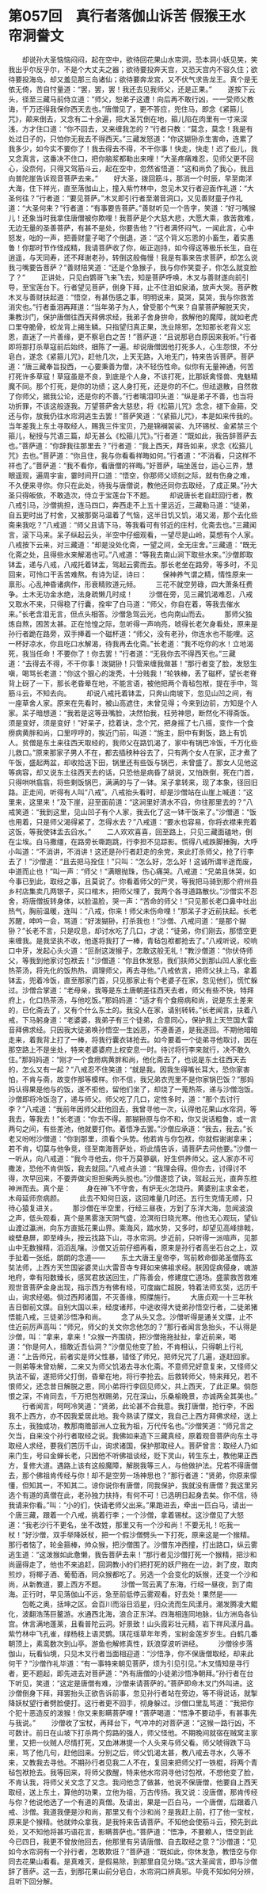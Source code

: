 # 第057回　真行者落伽山诉苦 假猴王水帘洞誊文

　　却说孙大圣恼恼闷闷，起在空中，欲待回花果山水帘洞，恐本洞小妖见笑，笑我出乎尔反乎尔，不是个大丈夫之器；欲待要投奔天宫，又恐天宫内不容久住；欲待要投海岛，却又羞见那三岛诸仙；欲待要奔龙宫，又不伏气求告龙王。真个是无依无倚，苦自忖量道：“罢，罢，罢！我还去见我师父，还是正果。”
　　遂按下云头，径至三藏马前侍立道：“师父，恕弟子这遭！向后再不敢行凶，一一受师父教诲，千万还得我保你西天去也。”唐僧见了，更不答应，兜住马，即念《紧箍儿咒》，颠来倒去，又念有二十余遍，把大圣咒倒在地，箍儿陷在肉里有一寸来深浅，方才住口道：“你不回去，又来缠我怎的？”行者只教：“莫念，莫念！我是有处过日子的，只怕你无我去不得西天。”三藏发怒道：“你这猢狲杀生害命，连累了我多少，如今实不要你了！我去得去不得，不干你事！快走，快走！迟了些儿，我又念真言，这番决不住口，把你脑浆都勒出来哩！”大圣疼痛难忍，见师父更不回心，没奈何，只得又驾筋斗云，起在空中，忽然省悟道：“这和尚负了我心，我且向普陀崖告诉观音菩萨去来。”
　　好大圣，拨回筋斗，那消一个时辰，早至南洋大海，住下祥光，直至落伽山上，撞入紫竹林中，忽见木叉行者迎面作礼道：“大圣何往？”行者道：“要见菩萨。”木叉即引行者至潮音洞口，又见善财童子作礼道：“大圣何来？”行者道：“有事要告菩萨。”善财听见一个告字，笑道：“好刁嘴猴儿！还象当时我拿住唐僧被你欺哩！我菩萨是个大慈大悲，大愿大乘，救苦救难，无边无量的圣善菩萨，有甚不是处，你要告他？”行者满怀闷气，一闻此言，心中怒发，咄的一声，把善财童子喝了个倒退，道：“这个背义忘恩的小畜生，着实愚鲁！你那时节作怪成精，我请菩萨收了你，皈正迦持，如今得这等极乐长生，自在逍遥，与天同寿，还不拜谢老孙，转倒这般侮慢！我是有事来告求菩萨，却怎么说我刁嘴要告菩萨？”善财陪笑道：“还是个急猴子，我与你作笑耍子，你怎么就变脸了？”
　　正讲处，只见白鹦哥飞来飞去，知是菩萨呼唤，木叉与善财遂向前引导，至宝莲台下。行者望见菩萨，倒身下拜，止不住泪如泉涌，放声大哭。菩萨教木叉与善财扶起道：“悟空，有甚伤感之事，明明说来，莫哭，莫哭，我与你救苦消灾也。”行者垂泪再拜道：“当年弟子为人，曾受那个气来？自蒙菩萨解脱天灾，秉教沙门，保护唐僧往西天拜佛求经，我弟子舍身拚命，救解他的魔障，就如老虎口里夺脆骨，蛟龙背上揭生鳞。只指望归真正果，洗业除邪，怎知那长老背义忘恩，直迷了一片善缘，更不察皂白之苦！”菩萨道：“且说那皂白原因来我听。”行者即将那打杀草寇前后始终，细陈了一遍。却说唐僧因他打死多人，心生怨恨，不分皂白，遂念《紧箍儿咒》，赶他几次，上天无路，入地无门，特来告诉菩萨。菩萨道：“唐三藏奉旨投西，一心要秉善为僧，决不轻伤性命。似你有无量神通，何苦打死许多草寇！草寇虽是不良，到底是个人身，不该打死，比那妖禽怪兽、鬼魅精魔不同。那个打死，是你的功绩；这人身打死，还是你的不仁。但祛退散，自然救了你师父，据我公论，还是你的不善。”行者噙泪叩头道：“纵是弟子不善，也当将功折罪，不该这般逐我。万望菩萨舍大慈悲，将《松箍儿咒》念念，褪下金箍，交还与你，放我仍往水帘洞逃生去罢！”菩萨笑道：“《紧箍儿咒》，本是如来传我的。当年差我上东土寻取经人，赐我三件宝贝，乃是锦襕袈裟、九环锡杖、金紧禁三个箍儿，秘授与咒语三篇，却无甚么《松箍儿咒》。”行者道：“既如此，我告辞菩萨去也。”菩萨道：“你辞我往那里去？”行者道：“我上西天，拜告如来，求念《松箍儿咒》去也。”菩萨道：“你且住，我与你看看祥晦如何。”行者道：“不消看，只这样不祥也了。”菩萨道：“我不看你，看唐僧的祥晦。”好菩萨，端坐莲台，运心三界，慧眼遥观，遍周宇宙，霎时间开口道：“悟空，你那师父顷刻之际，就有伤身之难，不久便来寻你。你只在此处，待我与唐僧说，教他还同你去取经，了成正果。”孙大圣只得皈依，不敢造次，侍立于宝莲台下不题。
　　却说唐长老自赶回行者，教八戒引马，沙僧挑担，连马四口，奔西走不上五十里远近，三藏勒马道：“徒弟，自五更时出了村舍，又被那弼马温着了气恼，这半日饥又饥，渴又渴，那个去化些斋来我吃？”八戒道：“师父且请下马，等我看可有邻近的庄村，化斋去也。”三藏闻言，滚下马来。呆子纵起云头，半空中仔细观看，一望尽是山岭，莫想有个人家。八戒按下云来，对三藏道：“却是没处化斋，一望之间，全无庄舍。”三藏道：“既无化斋之处，且得些水来解渴也可。”八戒道：“等我去南山涧下取些水来。”沙僧即取钵盂，递与八戒，八戒托着钵盂，驾起云雾而去。那长老坐在路旁，等多时，不见回来，可怜口干舌苦难熬。有诗为证，诗曰：
　　保神养气谓之精，情性原来一禀形。心乱神昏诸病作，形衰精败道元倾。
　　三花不就空劳碌，四大萧条枉费争。土木无功金水绝，法身疏懒几时成！
　　沙僧在旁，见三藏饥渴难忍，八戒又取水不来，只得稳了行囊，拴牢了白马道：“师父，你自在着，等我去催水来。”长老含泪无言，但点头相答。沙僧急驾云光，也向南山而去。
　　那师父独炼自熬，困苦太甚。正在怆惶之际，忽听得一声响亮，唬得长老欠身看处，原来是孙行者跪在路旁，双手捧着一个磁杯道：“师父，没有老孙，你连水也不能哩。这一杯好凉水，你且吃口水解渴，待我再去化斋。”长老道：“我不吃你的水！立地渴死，我当任命！不要你了！你去罢！”行者道：“无我你去不得西天也。”三藏道：“去得去不得，不干你事！泼猢狲！只管来缠我做甚！”那行者变了脸，发怒生嗔，喝骂长老道：“你这个狠心的泼秃，十分贱我！”轮铁棒，丢了磁杯，望长老脊背上砑了一下，那长老昏晕在地，不能言语，被他把两个青毡包袱，提在手中，驾筋斗云，不知去向。
　　却说八戒托着钵盂，只奔山南坡下，忽见山凹之间，有一座草舍人家。原来在先看时，被山高遮住，未曾见得；今来到边前，方知是个人家。呆子暗想道：“我若是这等丑嘴脸，决然怕我，枉劳神思，断然化不得斋饭。须是变好，须是变好！”好呆子，捻着诀，念个咒，把身摇了七八摇，变作一个食痨病黄胖和尚，口里哼哼的，挨近门前，叫道：“施主，厨中有剩饭，路上有饥人。贫僧是东土来往西天取经的，我师父在路饥渴了，家中有锅巴冷饭，千万化些儿救口。”原来那家子男人不在，都去插秧种谷去了，只有两个女人在家，正才煮了午饭，盛起两盆，却收拾送下田，锅里还有些饭与锅巴，未曾盛了。那女人见他这等病容，却又说东土往西天去的话，只恐他是病昏了胡说，又怕跌倒，死在门首，只得哄哄翕翕，将些剩饭锅巴，满满的与了一钵。呆子拿转来，现了本象，径回旧路。正走间，听得有人叫“八戒”。八戒抬头看时，却是沙僧站在山崖上喊道：“这里来，这里来！”及下崖，迎至面前道：“这涧里好清水不舀，你往那里去的？”八戒笑道：“我到这里，见山凹子有个人家，我去化了这一钵干饭来了。”沙僧道：“饭也用着，只是师父渴得紧了，怎得水去？”八戒道：“要水也容易，你将衣襟来兜着这饭，等我使钵盂去舀水。”
　　二人欢欢喜喜，回至路上，只见三藏面磕地，倒在尘埃。白马撒缰，在路旁长嘶跑跳，行李担不见踪影。慌得八戒跌脚捶胸，大呼小叫道：“不消讲，不消讲！这还是孙行者赶走的余党，来此打杀师父，抢了行李去了！”沙僧道：“且去把马拴住！”只叫：“怎么好，怎么好！这诚所谓半途而废，中道而止也！”叫一声：“师父！”满眼抛珠，伤心痛哭。八戒道：“兄弟且休哭，如今事已到此，取经之事，且莫说了。你看着师父的尸灵，等我把马骑到那个府州县乡村店集卖几两银子，买口棺木，把师父埋了，我两个各寻道路散伙。”沙僧实不忍舍，将唐僧扳转身体，以脸温脸，哭一声：“苦命的师父！”只见那长老口鼻中吐出热气，胸前温暖，连叫：“八戒，你来！师父未伤命哩！”那呆子才近前扶起。长老苏醒，呻吟一会，骂道：“好泼猢狲，打杀我也！”沙僧、八戒问道：“是那个猢狲？”长老不言，只是叹息，却讨水吃了几口，才说：“徒弟，你们刚去，那悟空更来缠我。是我坚执不收，他遂将我打了一棒，青毡包袱都抢去了。”八戒听说，咬响口中牙，发起心头火道：“叵耐这泼猴子，怎敢这般无礼！”教沙僧道：“你伏侍师父，等我到他家讨包袱去！”沙僧道：“你且休发怒，我们扶师父到那山凹人家化些热茶汤，将先化的饭热热，调理师父，再去寻他。”八戒依言，把师父扶上马，拿着钵盂，兜着冷饭，直至那家门首，只见那家止有个老婆子在家，忽见他们，慌忙躲过。沙僧合掌道：“老母亲，我等是东土唐朝差往西天去者，师父有些不快，特拜府上，化口热茶汤，与他吃饭。”那妈妈道：“适才有个食痨病和尚，说是东土差来的，已化斋去了，又有个什么东土的。我没人在家，请别转转。”长老闻言，扶着八戒，下马躬身道：“老婆婆，我弟子有三个徒弟，合意同心，保护我上天竺国大雷音拜佛求经。只因我大徒弟唤孙悟空一生凶恶，不遵善道，是我逐回。不期他暗暗走来，着我背上打了一棒，将我行囊衣钵抢去。如今要着一个徒弟寻他取讨，因在那空路上不是坐处，特来老婆婆府上权安息一时。待讨将行李来就行，决不敢久住。”那妈妈道：“刚才一个食痨病黄胖和尚，他化斋去了，也说是东土往西天去的，怎么又有一起？”八戒忍不住笑道：“就是我。因我生得嘴长耳大，恐你家害怕，不肯与斋，故变作那等模样。你不信，我兄弟衣兜里不是你家锅巴饭？”那妈妈认得果是他与的饭，遂不拒他，留他们坐了，却烧了一蒐热茶，递与沙僧泡饭。沙僧即将冷饭泡了，递与师父。师父吃了几口，定性多时，道：“那个去讨行李？”八戒道：“我前年因师父赶他回去，我曾寻他一次，认得他花果山水帘洞，等我去，等我去！”长老道：“你去不得。那猢狲原与你不和，你又说话粗鲁，或一言两句之间，有些差池，他就要打你。着悟净去罢。”沙僧应承道：“我去，我去。”长老又吩咐沙僧道：“你到那里，须看个头势。他若肯与你包袱，你就假谢谢拿来；若不肯，切莫与他争竞，径至南海菩萨处，将此情告诉，请菩萨去问他要。”沙僧一一听从，向八戒道：“我今寻他去，你千万莫篸飖，好生供养师父。这人家亦不可撒泼，恐他不肯供饭，我去就回。”八戒点头道：“我理会得。但你去，讨得讨不得，次早回来，不要弄做尖担担柴两头脱也。”沙僧遂捻了诀，驾起云光，直奔东胜神洲而去。真个是：
　　身在神飞不守舍，有炉无火怎烧丹。黄婆别主求金老，木母延师奈病颜。
　　此去不知何日返，这回难量几时还。五行生克情无顺，只待心猿复进关。
　　那沙僧在半空里，行经三昼夜，方到了东洋大海，忽闻波浪之声，低头观看，真个是黑雾涨天阴气盛，沧溟衔日晓光寒。他也无心观玩，望仙山渡过瀛洲，向东方直抵花果山界。乘海风，踏水势，又多时，却望见高峰排戟，峻壁悬屏，即至峰头，按云找路下山，寻水帘洞。步近前，只听得一派喧声，见那山中无数猴精，滔滔乱嚷。沙僧又近前仔细再看，原来是孙行者高坐石台之上，双手扯着一张纸，朗朗的念道——
　　东土大唐王皇帝李，驾前敕命御弟圣僧陈玄奘法师，上西方天竺国娑婆灵山大雷音寺专拜如来佛祖求经。朕因促病侵身，魂游地府，幸有阳数臻长，感冥君放送回生，广陈善会，修建度亡道场。盛蒙救苦救难观世音菩萨金身出现，指示西方有佛有经，可度幽亡超脱，特着法师玄奘，远历千山，询求经偈。倘过西邦诸国，不灭善缘，照牒施行。
　　大唐贞观一十三年秋吉日御前文牒。自别大国以来，经度诸邦，中途收得大徒弟孙悟空行者，二徒弟猪悟能八戒，三徒弟沙悟净和尚。
　　念了从头又念。沙僧听得是通关文牒，止不住近前厉声高叫：“师兄，师父的关文你念他怎的？”那行者闻言急抬头，不认得是沙僧，叫：“拿来，拿来！”众猴一齐围绕，把沙僧拖拖扯扯，拿近前来，喝道：“你是何人，擅敢近吾仙洞？”沙僧见他变了脸，不肯相认，只得朝上行礼道：“上告师兄，前者实是师父性暴，错怪了师兄，把师兄咒了几遍，逐赶回家。一则弟等未曾劝解，二来又为师父饥渴去寻水化斋。不意师兄好意复来，又怪师父执法不留，遂把师父打倒，昏晕在地，将行李抢去。后救转师父，特来拜兄，若不恨师父，还念昔日解脱之恩，同小弟将行李回见师父，共上西天，了此正果。倘怨恨之深，不肯同去，千万把包袱赐弟，兄在深山，乐桑榆晚景，亦诚两全其美也。”
　　行者闻言，呵呵冷笑道：“贤弟，此论甚不合我意。我打唐僧，抢行李，不因我不上西方，亦不因我爱居此地。我今熟读了牒文，我自己上西方拜佛求经，送上东土，我独成功，教那南赡部洲人立我为祖，万代传名也。”沙僧笑道：“师兄言之欠当，自来没个孙行者取经之说。我佛如来造下三藏真经，原着观音菩萨向东土寻取经人求经，要我们苦历千山，询求诸国，保护那取经人。菩萨曾言：取经人乃如来门生，号曰金蝉长老，只因他不听佛祖谈经，贬下灵山，转生东土，教他果正西方，复修大道。遇路上该有这般魔障，解脱我等三人，与他做护法。兄若不得唐僧去，那个佛祖肯传经与你！却不是空劳一场神思也？”那行者道：“贤弟，你原来懞懂，但知其一，不知其二。谅你说你有唐僧，同我保护，我就没有唐僧？我这里另选个有道的真僧在此，老孙独力扶持，有何不可！已选明日起身去矣。你不信，待我请来你看。”叫：“小的们，快请老师父出来。”果跑进去，牵出一匹白马，请出一个唐三藏，跟着一个八戒，挑着行李；一个沙僧，拿着锡杖。这沙僧见了大怒道：“我老沙行不更名，坐不改姓，那里又有一个沙和尚！不要无礼！吃我一杖！”好沙僧，双手举降妖杖，把一个假沙僧劈头一下打死，原来这是一个猴精。那行者恼了，轮金箍棒，帅众猴，把沙僧围了。沙僧东冲西撞，打出路口，纵云雾逃生道：“这泼猴如此惫懒，我告菩萨去来！”那行者见沙僧打死一个猴精，把沙和尚逼得走了，他也不来追赶，回洞教小的们把打死的妖尸拖在一边，剥了皮，取肉煎炒，将椰子酒、葡萄酒，同众猴都吃了。另选一个会变化的妖猴，还变一个沙和尚，从新教道，要上西方不题。
　　沙僧一驾云离了东海，行经一昼夜，到了南海。正行时，早见落伽山不远，急至前低停云雾观看。好去处！果然是——
　　包乾之奥，括坤之区。会百川而浴日滔星，归众流而生风漾月。潮发腾凌大鲲化，波翻浩荡巨鳌游。水通西北海，浪合正东洋。四海相连同地脉，仙方洲岛各仙宫。休言满地蓬莱，且看普陀云洞。好景致！山头霞彩壮元精，岩下祥风漾月晶。紫竹林中飞孔雀，绿杨枝上语灵鹦。琪花瑶草年年秀，宝树金莲岁岁生。白鹤几番朝顶上，素鸾数次到山亭。游鱼也解修真性，跃浪穿波听讲经。
　　沙僧徐步落伽山，玩看仙境，只见木叉行者当面相迎道：“沙悟净，你不保唐僧取经，却来此何干？”沙僧作礼毕道：“有一事特来朝见菩萨，烦为引见引见。”木叉情知是寻行者，更不题起，即先进去对菩萨道：“外有唐僧的小徒弟沙悟净朝拜。”孙行者在台下听见，笑道：“这定是唐僧有难，沙僧来请菩萨的。”菩萨即命木叉门外叫进。这沙僧倒身下拜，拜罢抬头正欲告诉前事，忽见孙行者站在旁边，等不得说话，就掣降妖杖望行者劈脸便打。这行者更不回手，彻身躲过。沙僧口里乱骂道：“我把你个犯十恶造反的泼猴！你又来影瞒菩萨哩！”菩萨喝道：“悟净不要动手，有甚事先与我说。”
　　沙僧收了宝杖，再拜台下，气冲冲的对菩萨道：“这猴一路行凶，不可数计。前日在山坡下打杀两个剪路的强人，师父怪他。不期晚间就宿在贼窝主家里，又把一伙贼人尽情打死，又血淋淋提一个人头来与师父看。师父唬得跌下马来，骂了他几句，赶他回来。分别之后，师父饥渴太甚，教八戒去寻水，久等不来，又教我去寻他。不期孙行者见我二人不在，复回来把师父打一铁棍，将两个青毡包袱抢去。我等回来，将师父救醒，特来他水帘洞寻他讨包袱，不想他变了脸，不肯认我，将师父关文念了又念。我问他念了做甚，他说不保唐僧，他要自上西天取经，送上东土，算他的功果，立他为祖，万古传扬。我又说：没唐僧，那肯传经与你？他说他选了一个有道的真僧。及请出，果是一匹白马，一个唐僧，后跟着八戒、沙僧。我道我便是沙和尚，那里又有个沙和尚？是我赶上前，打了他一宝杖，原来是个猴精。他就帅众拿我，是我特来告请菩萨。不知他会使筋斗云，预先到此处，又不知他将甚巧语花言，影瞒菩萨也。”菩萨道：“悟净，不要赖人，悟空到此今已四日，我更不曾放他回去，他那里有另请唐僧、自去取经之意？”沙僧道：“见如今水帘洞有一个孙行者，怎敢欺诳？”菩萨道：“既如此，你休发急，教悟空与你同去花果山看看。是真难灭，是假易除，到那里自见分晓。”这大圣闻言，即与沙僧辞了菩萨。这一去，到那花果山前分皂白，水帘洞口辨真邪。毕竟不知如何分辨，且听下回分解。